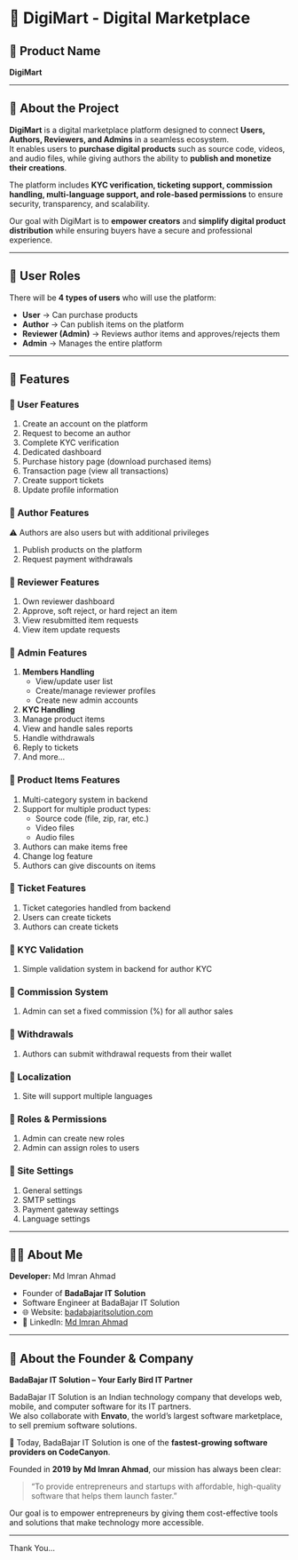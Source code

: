 # 🧩 DigiMart - Digital Marketplace

## 📌 Product Name  
**DigiMart**

---

## 📖 About the Project  

**DigiMart** is a digital marketplace platform designed to connect **Users, Authors, Reviewers, and Admins** in a seamless ecosystem.  
It enables users to **purchase digital products** such as source code, videos, and audio files, while giving authors the ability to **publish and monetize their creations**.  

The platform includes **KYC verification, ticketing support, commission handling, multi-language support, and role-based permissions** to ensure security, transparency, and scalability.  

Our goal with DigiMart is to **empower creators** and **simplify digital product distribution** while ensuring buyers have a secure and professional experience.  

---

## 👥 User Roles  

There will be **4 types of users** who will use the platform:  

- **User** → Can purchase products  
- **Author** → Can publish items on the platform  
- **Reviewer (Admin)** → Reviews author items and approves/rejects them  
- **Admin** → Manages the entire platform  

---

## 🚀 Features  

### 🔹 User Features  
1. Create an account on the platform  
2. Request to become an author  
3. Complete KYC verification  
4. Dedicated dashboard  
5. Purchase history page (download purchased items)  
6. Transaction page (view all transactions)  
7. Create support tickets  
8. Update profile information  

### 🔹 Author Features  
⚠️ Authors are also users but with additional privileges  

1. Publish products on the platform  
2. Request payment withdrawals  

### 🔹 Reviewer Features  
1. Own reviewer dashboard  
2. Approve, soft reject, or hard reject an item  
3. View resubmitted item requests  
4. View item update requests  

### 🔹 Admin Features  
1. **Members Handling**  
   - View/update user list  
   - Create/manage reviewer profiles  
   - Create new admin accounts  
2. **KYC Handling**  
3. Manage product items  
4. View and handle sales reports  
5. Handle withdrawals  
6. Reply to tickets  
7. And more…  

### 🔹 Product Items Features  
1. Multi-category system in backend  
2. Support for multiple product types:  
   - Source code (file, zip, rar, etc.)  
   - Video files  
   - Audio files  
3. Authors can make items free  
4. Change log feature  
5. Authors can give discounts on items  

### 🔹 Ticket Features  
1. Ticket categories handled from backend  
2. Users can create tickets  
3. Authors can create tickets  

### 🔹 KYC Validation  
1. Simple validation system in backend for author KYC  

### 🔹 Commission System  
1. Admin can set a fixed commission (%) for all author sales  

### 🔹 Withdrawals  
1. Authors can submit withdrawal requests from their wallet  

### 🔹 Localization  
1. Site will support multiple languages  

### 🔹 Roles & Permissions  
1. Admin can create new roles  
2. Admin can assign roles to users  

### 🔹 Site Settings  
1. General settings  
2. SMTP settings  
3. Payment gateway settings  
4. Language settings  

---

## 👨‍💻 About Me  

**Developer:** Md Imran Ahmad  
- Founder of **BadaBajar IT Solution**  
- Software Engineer at BadaBajar IT Solution  
- 🌐 Website: [badabajaritsolution.com](https://badabajaritsolution.com/)  
- 🔗 LinkedIn: [Md Imran Ahmad](https://in.linkedin.com/in/md-imran-ahmad)  

---

## 🏢 About the Founder & Company  

**BadaBajar IT Solution – Your Early Bird IT Partner**  

BadaBajar IT Solution is an Indian technology company that develops web, mobile, and computer software for its IT partners.  
We also collaborate with **Envato**, the world’s largest software marketplace, to sell premium software solutions.  

🚀 Today, BadaBajar IT Solution is one of the **fastest-growing software providers on CodeCanyon**.  

Founded in **2019 by Md Imran Ahmad**, our mission has always been clear:  
> “To provide entrepreneurs and startups with affordable, high-quality software that helps them launch faster.”  

Our goal is to empower entrepreneurs by giving them cost-effective tools and solutions that make technology more accessible.  

---

Thank You...

